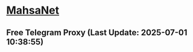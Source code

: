 
# [MahsaNet](https://t.me/mahsa_net)
## Free Telegram Proxy (Last Update: 2025-07-01 10:38:55)

    